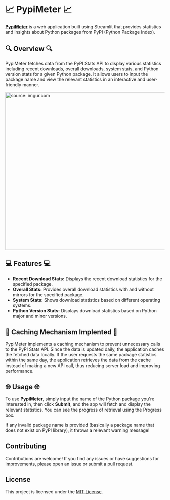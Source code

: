 # 📈 PypiMeter 📈

[**PypiMeter**](https://pypimeter.streamlit.app/) is a web application built using Streamlit that provides statistics and insights about Python packages from PyPI (Python Package Index).

## 🔍 Overview 🔍

PypiMeter fetches data from the PyPI Stats API to display various statistics including recent downloads, overall downloads, system stats, and Python version stats for a given Python package. It allows users to input the package name and view the relevant statistics in an interactive and user-friendly manner.

<p>
  <a href="https://imgur.com/AOGi7GX"><img src="https://i.imgur.com/2YfdwWR.png" title="source: imgur.com" width="600" height="500"></a>
</p>

## 💻 Features 💻 

- **Recent Download Stats:** Displays the recent download statistics for the specified package.
- **Overall Stats:** Provides overall download statistics with and without mirrors for the specified package.
- **System Stats:** Shows download statistics based on different operating systems.
- **Python Version Stats:** Displays download statistics based on Python major and minor versions.

## 💽 Caching Mechanism Implented 💽 

PypiMeter implements a caching mechanism to prevent unnecessary calls to the PyPI Stats API. Since the data is updated daily, the application caches the fetched data locally. If the user requests the same package statistics within the same day, the application retrieves the data from the cache instead of making a new API call, thus reducing server load and improving performance.

## 🌐 Usage 🌐 

To use [**PypiMeter**](https://pypimeter.streamlit.app/), simply input the name of the Python package you're interested in, then click **Submit**, and the app will fetch and display the relevant statistics. You can see the progress of retrieval using the Progress box.

If any invalid package name is provided (basically a package name that does not exist on PyPI library), it throws a relevant warning message!

## Contributing 

Contributions are welcome! If you find any issues or have suggestions for improvements, please open an issue or submit a pull request.

## License

This project is licensed under the [MIT License](LICENSE).

